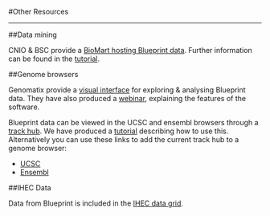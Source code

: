#Other Resources
***

##Data mining 

CNIO & BSC provide a [BioMart hosting Blueprint data](http://blueprint.bsc.es/). Further information can be found in the [tutorial](http://www.blueprint-epigenome.eu/UserFiles/file/Protocols/biomart_tutorial.pdf).  

##Genome browsers

Genomatix provide a [visual interface](http://blueprint.genomatix.de/) for exploring & analysing Blueprint data. They have also produced a [webinar](http://www.youtube.com/watch?v=S6SAjCUR1eo&feature=youtu.be), explaining the features of the software. 

Blueprint data can be viewed in the UCSC and ensembl browsers through a [track hub](http://genome.ucsc.edu/goldenPath/help/hgTrackHubHelp.html). We have produced a [tutorial](http://ftp.ebi.ac.uk/pub/databases/blueprint/trackhub_tutorial.pdf) describing how to use this. Alternatively you can use these links to add the current track hub to a genome browser:
  
 - [UCSC](http://genome.ucsc.edu/cgi-bin/hgTracks?db=hg19&hubUrl=http://ftp.ebi.ac.uk/pub/databases/blueprint/releases/current_release/homo_sapiens/hub/hub.txt)
 - [Ensembl](http://grch37.ensembl.org/Homo_sapiens/Location/View?g=ENSG00000130544;conti%20gviewbottom=url:http://ftp.ebi.ac.uk/pub/databases/blueprint/releases/curren%20t_release/homo_sapiens/hub/hub.txt;format=DATAHUB;menu=Blueprint%20data)


##IHEC Data

Data from Blueprint is included in the [IHEC data grid](http://epigenomesportal.ca/ihec/).
